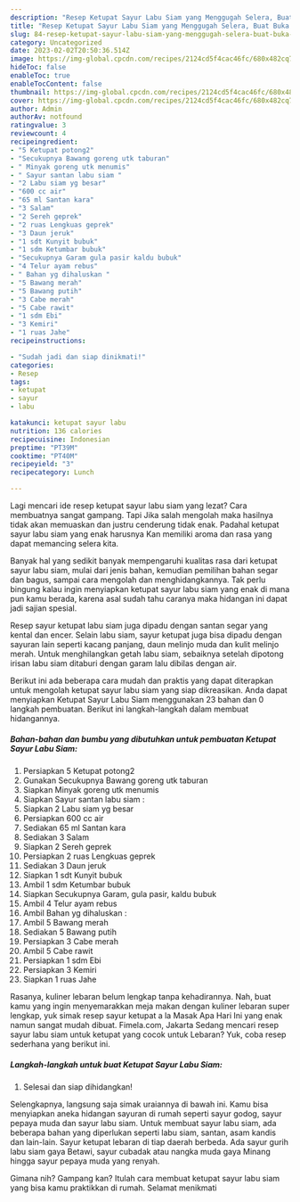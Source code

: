 ```yaml
---
description: "Resep Ketupat Sayur Labu Siam yang Menggugah Selera, Buat Buka Puasa}"
title: "Resep Ketupat Sayur Labu Siam yang Menggugah Selera, Buat Buka Puasa}"
slug: 84-resep-ketupat-sayur-labu-siam-yang-menggugah-selera-buat-buka-puasa
category: Uncategorized
date: 2023-02-02T20:50:36.514Z
image: https://img-global.cpcdn.com/recipes/2124cd5f4cac46fc/680x482cq70/ketupat-sayur-labu-siam-foto-resep-utama.jpg
hideToc: false
enableToc: true
enableTocContent: false
thumbnail: https://img-global.cpcdn.com/recipes/2124cd5f4cac46fc/680x482cq70/ketupat-sayur-labu-siam-foto-resep-utama.jpg
cover: https://img-global.cpcdn.com/recipes/2124cd5f4cac46fc/680x482cq70/ketupat-sayur-labu-siam-foto-resep-utama.jpg
author: Admin
authorAv: notfound
ratingvalue: 3
reviewcount: 4
recipeingredient:
- "5 Ketupat potong2"
- "Secukupnya Bawang goreng utk taburan"
- " Minyak goreng utk menumis"
- " Sayur santan labu siam "
- "2 Labu siam yg besar"
- "600 cc air"
- "65 ml Santan kara"
- "3 Salam"
- "2 Sereh geprek"
- "2 ruas Lengkuas geprek"
- "3 Daun jeruk"
- "1 sdt Kunyit bubuk"
- "1 sdm Ketumbar bubuk"
- "Secukupnya Garam gula pasir kaldu bubuk"
- "4 Telur ayam rebus"
- " Bahan yg dihaluskan "
- "5 Bawang merah"
- "5 Bawang putih"
- "3 Cabe merah"
- "5 Cabe rawit"
- "1 sdm Ebi"
- "3 Kemiri"
- "1 ruas Jahe"
recipeinstructions:

- "Sudah jadi dan siap dinikmati!"
categories:
- Resep
tags:
- ketupat
- sayur
- labu

katakunci: ketupat sayur labu 
nutrition: 136 calories
recipecuisine: Indonesian
preptime: "PT39M"
cooktime: "PT40M"
recipeyield: "3"
recipecategory: Lunch

---
```



Lagi mencari ide resep ketupat sayur labu siam yang lezat? Cara membuatnya sangat gampang. Tapi Jika salah mengolah maka hasilnya tidak akan memuaskan dan justru cenderung tidak enak. Padahal ketupat sayur labu siam yang enak harusnya Kan memiliki aroma dan rasa yang dapat memancing selera kita.


Banyak hal yang sedikit banyak mempengaruhi kualitas rasa dari ketupat sayur labu siam, mulai dari jenis bahan, kemudian pemilihan bahan segar dan bagus, sampai cara mengolah dan menghidangkannya. Tak perlu bingung kalau ingin menyiapkan ketupat sayur labu siam yang enak di mana pun kamu berada, karena asal sudah tahu caranya maka hidangan ini dapat jadi sajian spesial.

Resep sayur ketupat labu siam juga dipadu dengan santan segar yang kental dan encer. Selain labu siam, sayur ketupat juga bisa dipadu dengan sayuran lain seperti kacang panjang, daun melinjo muda dan kulit melinjo merah. Untuk menghilangkan getah labu siam, sebaiknya setelah dipotong irisan labu siam ditaburi dengan garam lalu dibilas dengan air.


Berikut ini ada beberapa cara mudah dan praktis yang dapat diterapkan untuk mengolah ketupat sayur labu siam yang siap dikreasikan. Anda dapat menyiapkan Ketupat Sayur Labu Siam menggunakan 23 bahan dan 0 langkah pembuatan. Berikut ini langkah-langkah dalam membuat hidangannya.

<!--inarticleads1-->

##### Bahan-bahan dan bumbu yang dibutuhkan untuk pembuatan Ketupat Sayur Labu Siam:

1. Persiapkan 5 Ketupat potong2
1. Gunakan Secukupnya Bawang goreng utk taburan
1. Siapkan  Minyak goreng utk menumis
1. Siapkan  Sayur santan labu siam :
1. Siapkan 2 Labu siam yg besar
1. Persiapkan 600 cc air
1. Sediakan 65 ml Santan kara
1. Sediakan 3 Salam
1. Siapkan 2 Sereh geprek
1. Persiapkan 2 ruas Lengkuas geprek
1. Sediakan 3 Daun jeruk
1. Siapkan 1 sdt Kunyit bubuk
1. Ambil 1 sdm Ketumbar bubuk
1. Siapkan Secukupnya Garam, gula pasir, kaldu bubuk
1. Ambil 4 Telur ayam rebus
1. Ambil  Bahan yg dihaluskan :
1. Ambil 5 Bawang merah
1. Sediakan 5 Bawang putih
1. Persiapkan 3 Cabe merah
1. Ambil 5 Cabe rawit
1. Persiapkan 1 sdm Ebi
1. Persiapkan 3 Kemiri
1. Siapkan 1 ruas Jahe


Rasanya, kuliner lebaran belum lengkap tanpa kehadirannya. Nah, buat kamu yang ingin menyemarakkan meja makan dengan kuliner lebaran super lengkap, yuk simak resep sayur ketupat a la Masak Apa Hari Ini yang enak namun sangat mudah dibuat. Fimela.com, Jakarta Sedang mencari resep sayur labu siam untuk ketupat yang cocok untuk Lebaran? Yuk, coba resep sederhana yang berikut ini. 

<!--inarticleads2-->

##### Langkah-langkah untuk buat Ketupat Sayur Labu Siam:


1. Selesai dan siap dihidangkan!

Selengkapnya, langsung saja simak uraiannya di bawah ini. Kamu bisa menyiapkan aneka hidangan sayuran di rumah seperti sayur godog, sayur pepaya muda dan sayur labu siam. Untuk membuat sayur labu siam, ada beberapa bahan yang diperlukan seperti labu siam, santan, asam kandis dan lain-lain. Sayur ketupat lebaran di tiap daerah berbeda. Ada sayur gurih labu siam gaya Betawi, sayur cubadak atau nangka muda gaya Minang hingga sayur pepaya muda yang renyah. 

Gimana nih? Gampang kan? Itulah cara membuat ketupat sayur labu siam yang bisa kamu praktikkan di rumah. Selamat menikmati
